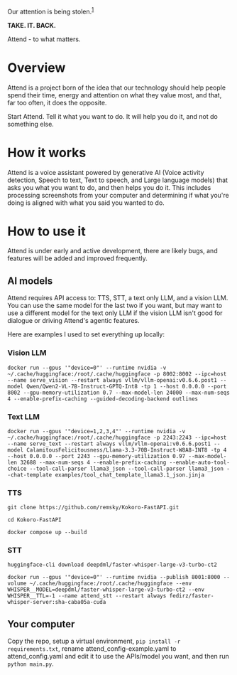 Our attention is being stolen.<sup>[1](https://www.theguardian.com/science/2022/jan/02/attention-span-focus-screens-apps-smartphones-social-media)</sup>

**TAKE. IT. BACK.**

Attend - to what matters.

# Overview

Attend is a project born of the idea that our technology should help people spend their time, energy and attention on what they value most, and that, far too often, it does the opposite.

Start Attend. Tell it what you want to do. It will help you do it, and not do something else.

# How it works

Attend is a voice assistant powered by generative AI (Voice activity detection, Speech to text, Text to speech, and Large language models) that asks you what you want to do, and then helps you do it. This includes processing screenshots from your computer and determining if what you're doing is aligned with what you said you wanted to do.

# How to use it

Attend is under early and active development, there are likely bugs, and features will be added and improved frequently.

## AI models

Attend requires API access to: TTS, STT, a text only LLM, and a vision LLM. You can use the same model for the last two if you want, but may want to use a different model for the text only LLM if the vision LLM isn't good for dialogue or driving Attend's agentic features.

Here are examples I used to set everything up locally:


### Vision LLM
```
docker run --gpus '"device=0"' --runtime nvidia -v ~/.cache/huggingface:/root/.cache/huggingface -p 8002:8002 --ipc=host --name serve_vision --restart always vllm/vllm-openai:v0.6.6.post1 --model Qwen/Qwen2-VL-7B-Instruct-GPTQ-Int8 -tp 1 --host 0.0.0.0 --port 8002 --gpu-memory-utilization 0.7 --max-model-len 24000 --max-num-seqs 4 --enable-prefix-caching --guided-decoding-backend outlines
```

### Text LLM
```
docker run --gpus '"device=1,2,3,4"' --runtime nvidia -v ~/.cache/huggingface:/root/.cache/huggingface -p 2243:2243 --ipc=host --name serve_text --restart always vllm/vllm-openai:v0.6.6.post1 --model CalamitousFelicitousness/Llama-3.3-70B-Instruct-W8A8-INT8 -tp 4 --host 0.0.0.0 --port 2243 --gpu-memory-utilization 0.97 --max-model-len 32688 --max-num-seqs 4 --enable-prefix-caching --enable-auto-tool-choice --tool-call-parser llama3_json --tool-call-parser llama3_json --chat-template examples/tool_chat_template_llama3.1_json.jinja
```

### TTS

```
git clone https://github.com/remsky/Kokoro-FastAPI.git

cd Kokoro-FastAPI

docker compose up --build
```

### STT

```
huggingface-cli download deepdml/faster-whisper-large-v3-turbo-ct2

docker run --gpus '"device=0"' --runtime nvidia --publish 8001:8000 --volume ~/.cache/huggingface:/root/.cache/huggingface --env WHISPER__MODEL=deepdml/faster-whisper-large-v3-turbo-ct2 --env WHISPER__TTL=-1 --name attend_stt --restart always fedirz/faster-whisper-server:sha-caba05a-cuda
```

## Your computer

Copy the repo, setup a virtual environment, `pip install -r requirements.txt`, rename attend_config-example.yaml to attend_config.yaml and edit it to use the APIs/model you want, and then run `python main.py`.

